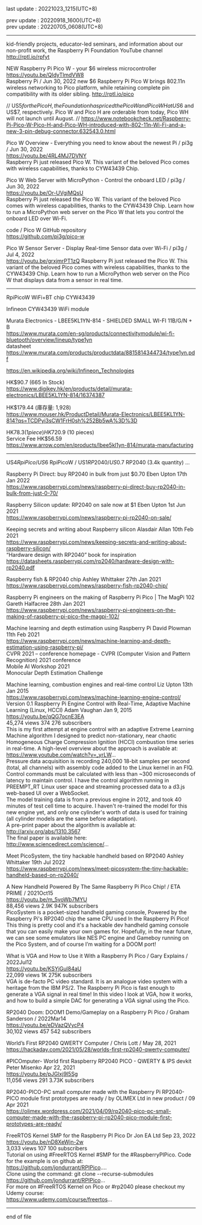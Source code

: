 last update : 20221023_1215(UTC+8)   
  
prev update : 20220918_1600(UTC+8)  
prev update : 20220705_0608(UTC+8)  
  
---------------------------------------------  
   
kid-friendly projects, educator-led seminars, and information about our non-profit work, the Raspberry Pi Foundation YouTube channel http://rptl.io/rpfyt

NEW Raspberry Pi Pico W - your $6 wireless microcontroller
  https://youtu.be/QIdyTlmdVW8  
Raspberry Pi / Jun 30, 2022
new $6 Raspberry Pi Pico W brings 802.11n wireless networking to Pico platform, while retaining complete pin compatibility with its older sibling. http://rptl.io/pico  
  
// US$5 for the Pico H, the Foundation has priced the Pico W and Pico WH at US$6 and US$7, respectively. Pico W and Pico H are orderable from today, Pico WH will not launch until August. //
  https://www.notebookcheck.net/Raspberry-Pi-Pico-W-Pico-H-and-Pico-WH-introduced-with-802-11n-Wi-Fi-and-a-new-3-pin-debug-connector.632543.0.html  
    
  
Pico W Overview - Everything you need to know about the newest Pi / pi3g / Jun 30, 2022  
  https://youtu.be/4RL4MJ7DVNY  
Raspberry Pi just released Pico W. This variant of the beloved Pico comes with wireless capabilities, thanks to CYW43439 Chip.  
  
Pico W Web Server with MicroPython - Control the onboard LED / pi3g / Jun 30, 2022  
  https://youtu.be/Or-UVgiMQsU  
Raspberry Pi just released the Pico W. This variant of the beloved Pico comes with wireless capabilities, thanks to the CYW43439 Chip. Learn how to run a MicroPython web server on the Pico W that lets you control the onboard LED over Wi-Fi.  
  
code / Pico W GitHub repository  
  https://github.com/pi3g/pico-w  
  
Pico W Sensor Server - Display Real-time Sensor data over Wi-Fi / pi3g / Jul 4, 2022  
  https://youtu.be/grxjmrPT1zQ
Raspberry Pi just released the Pico W. This variant of the beloved Pico comes with wireless capabilities, thanks to the CYW43439 Chip. Learn how to run a MicroPython web server on the Pico W that displays data from a sensor in real time.  
  


---------------------------------------------  
  
RpiPicoW  WiFi+BT chip CYW43439  
  
Infineon CYW43439 WiFi module  
  
Murata Electronics - LBEE5KL1YN-814 - SHIELDED SMALL WI-FI 11B/G/N + B    
  https://www.murata.com/en-sg/products/connectivitymodule/wi-fi-bluetooth/overview/lineup/type1yn  
datasheet  
  https://www.murata.com/products/productdata/8815814344734/type1yn.pdf  
  
  https://en.wikipedia.org/wiki/Infineon_Technologies  
  
HK$90.7 (665 In Stock)  
  https://www.digikey.hk/en/products/detail/murata-electronics/LBEE5KL1YN-814/16374387  
  
HK$179.44 (庫存量: 1,928)  
  https://www.mouser.hk/ProductDetail/Murata-Electronics/LBEE5KL1YN-814?qs=TCDPyi3sCW1FrH0sh%252Bb5wA%3D%3D  
  
HK$78.3 (1 piece)   
HK$720.9 (10 pieces)   
Service Fee   HK$56.59  
  https://www.arrow.com/en/products/lbee5kl1yn-814/murata-manufacturing  
  
  
  
---------------------------------------------  
  
US$4 RpiPico / US$6 RpiPicoW / US$1 RP2040 / US$0.7 RP2040 (3.4k quantity) ...  
  
Raspberry Pi Direct: buy RP2040 in bulk from just $0.70    Eben Upton     17th Jan 2022  
  https://www.raspberrypi.com/news/raspberry-pi-direct-buy-rp2040-in-bulk-from-just-0-70/  
  
  
  
Raspberry Silicon update: RP2040 on sale now at $1    Eben Upton     1st Jun 2021  
  https://www.raspberrypi.com/news/raspberry-pi-rp2040-on-sale/  
  
  
  
Keeping secrets and writing about Raspberry silicon    Alasdair Allan     10th Feb 2021  
  https://www.raspberrypi.com/news/keeping-secrets-and-writing-about-raspberry-silicon/  
“Hardware design with RP2040” book for inspiration  
  https://datasheets.raspberrypi.com/rp2040/hardware-design-with-rp2040.pdf  
  
  
  
Raspberry fish & RP2040 chip    Ashley Whittaker     27th Jan 2021  
  https://www.raspberrypi.com/news/raspberry-fish-rp2040-chip/  
  
  
  
Raspberry Pi engineers on the making of Raspberry Pi Pico | The MagPi 102    Gareth Halfacree     28th Jan 2021  
  https://www.raspberrypi.com/news/raspberry-pi-engineers-on-the-making-of-raspberry-pi-pico-the-magpi-102/  
  
  
  
Machine learning and depth estimation using Raspberry Pi    David Plowman     11th Feb 2021  
  https://www.raspberrypi.com/news/machine-learning-and-depth-estimation-using-raspberry-pi/  
    CVPR 2021 – conference homepage - CVPR (Computer Vision and Pattern Recognition) 2021 conference  
    Mobile AI Workshop 2021  
    Monocular Depth Estimation Challenge  
  
  
  
Machine learning, combustion engines and real-time control    Liz Upton     13th Jan 2015  
  https://www.raspberrypi.com/news/machine-learning-engine-control/  
Version 0.1 Raspberry Pi Engine Control with Real-Time, Adaptive Machine Learning (Linux, HCCI)		Adam Vaughan Jan 9, 2015  
https://youtu.be/qQG7ocnE3EA  
45,274 views		374		276 subscribers  
This is my first attempt at engine control with an adaptive Extreme Learning Machine algorithm I designed to predict non-stationary, near chaotic Homogeneous Charge Compression Ignition (HCCI) combustion time series in real-time.  A high-level overview about the approach is available at:  
  https://www.youtube.com/watch?v=_yrLW...  
Pressure data acquisition is recording 240,000 18-bit samples per second (total, all channels) with assembly code added to the Linux kernel in an FIQ.  Control commands must be calculated with less than ~300 microseconds of latency to maintain control.  I have the control algorithm running in PREEMPT_RT Linux user space and streaming processed data to a d3.js web-based UI over a WebSocket.  
The model training data is from a previous engine in 2012, and took 40 minutes of test cell time to acquire.  I haven't re-trained the model for this new engine yet, and only one cylinder's worth of data is used for training (all cylinder models are the same before adaptation).  
A pre-print paper about the algorithm is available at:  
  http://arxiv.org/abs/1310.3567  
The final paper is available here:  
  http://www.sciencedirect.com/science/...  
  
  
  
  
Meet PicoSystem, the tiny hackable handheld based on RP2040    Ashley Whittaker    19th Jul 2022  
  https://www.raspberrypi.com/news/meet-picosystem-the-tiny-hackable-handheld-based-on-rp2040/  
  
  
A New Handheld Powered By The Same Raspberry Pi Pico Chip! / ETA PRIME / 2021Oct15   
https://youtu.be/m_5voWb7MYU  
88,456 views		2.9K		947K subscribers  
PicoSystem is a pocket-sized handheld gaming console, Powered by the Raspberry Pi's RP2040 chip the same CPU used In the Raspberry Pi Pico!  
This thing is pretty cool and it's a  hackable dev handheld gaming console that you can easily make your own games for. Hopefully, in the near future, we can see some emulators like NES PC engine and Gameboy running on the Pico System, and of course I’m waiting for a DOOM port!  
  
  
What is VGA and How to Use it With a Raspberry Pi Pico / Gary Explains / 2022Jul12   
https://youtu.be/KSYjGul84aU  
22,099 views		1K		275K subscribers  
VGA is de-facto PC video standard. It is an analogue video system with a heritage from the IBM PS/2. The Raspberry Pi Pico is fast enough to generate a VGA signal in real time! In this video I look at VGA, how it works, and how to build a simple DAC for generating a VGA signal using the Pico.  
  
  
RP2040 Doom: DOOM1 Demo/Gameplay on a Raspberry Pi Pico / Graham Sanderson / 2022Mar14   
https://youtu.be/eDVazQVycP4  
30,102 views		457		542 subscribers  
  
  
World’s First RP2040 QWERTY Computer / Chris Lott / May 28, 2021  
  https://hackaday.com/2021/05/28/worlds-first-rp2040-qwerty-computer/  
  
#PICOmputer​- World first Raspberry RP2040 PICO - QWERTY & IPS devkit		Peter Misenko Apr 22, 2021  
https://youtu.be/pJGlxj9I5Sg  
11,056 views		291		3.73K subscribers  
  
  
RP2040-PICO-PC small computer made with the Raspberry Pi RP2040-PICO module first prototypes are ready / by OLIMEX Ltd in new product / 09 Apr 2021   
  https://olimex.wordpress.com/2021/04/09/rp2040-pico-pc-small-computer-made-with-the-raspberry-pi-rp2040-pico-module-first-prototypes-are-ready/  
  
  
  
FreeRTOS Kernel SMP for the Raspberry PI Pico		Dr Jon EA Ltd Sep 23, 2022  
https://youtu.be/nD8XeWjn-2w  
3,033 views		107		100 subscribers  
Tutorial on using #FreeRTOS Kernel #SMP for the #RaspberryPIPico. Code for the example is on github at:   
  https://github.com/jondurrant/RPIPico....  
Clone using the command: git clone --recurse-submodules   
  https://github.com/jondurrant/RPIPico...  
For more on #FreeRTOS Kernel on Pico or #rp2040 please checkout my Udemy course:   
  https://www.udemy.com/course/freertos...  
  
  
  
---------------------------------------------  
end of file
